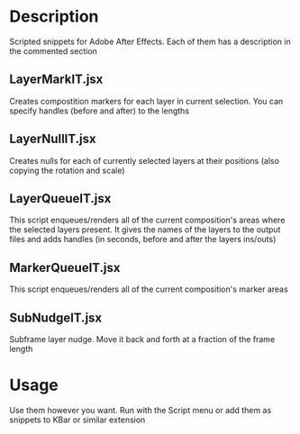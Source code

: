# Description

Scripted snippets for Adobe After Effects. Each of them has a description in the commented section

## LayerMarkIT.jsx

Creates compostition markers for each layer in current selection. You can specify handles (before and after) to the lengths

## LayerNullIT.jsx

Creates nulls for each of currently selected layers at their positions (also copying the rotation and scale)

## LayerQueueIT.jsx

This script enqueues/renders all of the current composition's areas where the selected layers present. It gives the names of the layers to the output files and adds handles (in seconds, before and after the layers ins/outs) 


## MarkerQueueIT.jsx

This script enqueues/renders all of the current composition's marker areas

## SubNudgeIT.jsx

Subframe layer nudge. Move it back and forth at a fraction of the frame length

# Usage

Use them however you want. Run with the Script menu or add them as snippets to KBar or similar extension
